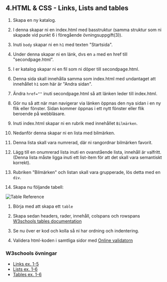 ## 4.HTML & CSS - Links, Lists and tables

1. Skapa en ny katalog.

1. I denna skapar ni en index.html med basstruktur (samma struktur som ni skapade vid punkt 6 i föregående övningsuppgift(3)).

1. Inuti ```body``` skapar ni en ```h1``` med texten "Startsida".

1. Under denna skapar ni en länk, dvs en ```a``` med en href till "secondpage.html".

1. I er katalog skapar ni en fil som ni döper till secondpage.html.

1. Denna sida skall innehålla samma som index.html med undantaget att innehållet ```h1``` som här är "Andra sidan".

1. Ändra ```href=""``` inuti secondpage.html så att länken leder till index.html.

1. Gör nu så att när man navigerar via länken öppnas den nya sidan i en ny flik eller fönster. Sidan kommer öppnas i ett nytt fönster eller flik beroende på webbläsare.

1. Inuti index.html skapar ni en rubrik med innehållet ```Bilmärken```.

1. Nedanför denna skapar ni en lista med bilmärken.

1. Denna lista skall vara numrerad, där ni rangordnar bilmärken favorit.

1. Lägg till en onumrerad lista inuti en ovanstående lista, innehåll är valfritt. (Denna lista måste ligga inuti ett list-item för att det skall vara semantiskt korrekt).

1. Rubriken "Bilmärken" och listan skall vara grupperade, lös detta med en ```div```.

1. Skapa nu följande tabell:<br>

![Table Reference](new/content/media/exercises-images/table.png "Table reference")

1. Börja med att skapa ett ```table```

1. Skapa sedan headers, rader, innehåll, colspans och rowspans <a href="https://www.w3schools.com/html/default.asp">W3schools tables documentation</a>

1. Se nu över er kod och kolla så ni har ordning och indentering.

1. Validera html-koden i samtliga sidor med <a href="https://validator.w3.org/">Online validatorn</a>

### W3schools övningar
* <a href="https://www.w3schools.com/html/exercise.asp?filename=exercise_html_links1">Links ex. 1-5</a>
* <a href="https://www.w3schools.com/html/exercise.asp?filename=exercise_html_lists1">Lists ex. 1-6</a>
* <a href="https://www.w3schools.com/html/exercise.asp?filename=exercise_html_tables1">Tables ex. 1-6</a>